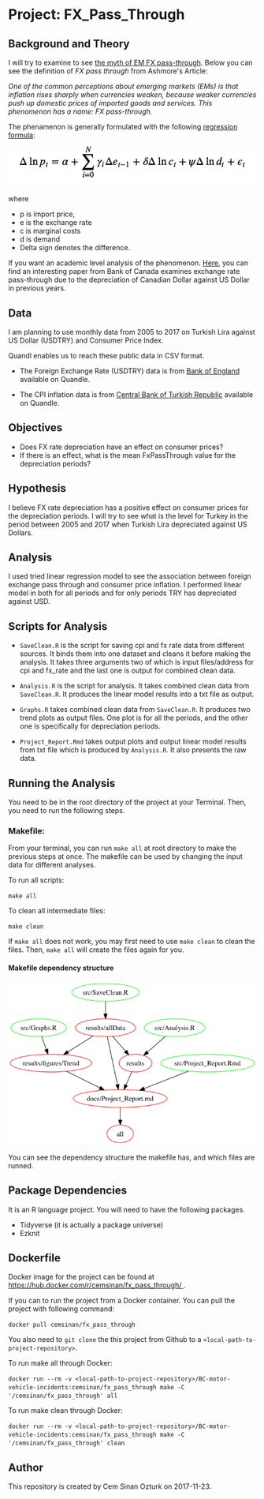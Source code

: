 # Project: FX_Pass_Through

## Background and Theory

I will try to examine to see [the myth of EM FX pass-through](http://www.ashmoregroup.com/sites/default/files/article-docs/EV%20Mar%202017.pdf). Below you can see the definition of *FX pass through* from Ashmore's Article:

*One of the common perceptions about emerging markets (EMs) is that inflation rises sharply when currencies weaken, because weaker currencies push up domestic prices of imported goods and services. This phenomenon has a name: FX pass-through.*

The phenamenon is generally formulated with the following [regression formula](https://en.wikipedia.org/wiki/Exchange-rate_pass-through#cite_note-Campa_goldberg-2):

![](from_joe/regression_formula.png)


where

- p is import price,
- e is the exchange rate
- c is marginal costs
- d is demand
- Delta sign denotes the difference.

If you want an academic level analysis of the phenomenon. [Here](http://www.bankofcanada.ca/wp-content/uploads/2015/10/dp2015-91.pdf), you can find an interesting paper from Bank of Canada examines exchange rate pass-through due to the depreciation of Canadian Dollar against US Dollar in previous years.

## Data

I am planning to use monthly data from 2005 to 2017 on Turkish Lira against US Dollar (USDTRY) and Consumer Price Index.

Quandl enables us to reach these public data in CSV format.

- The Foreign Exchange Rate (USDTRY) data is from [Bank of England](https://www.quandl.com/api/v3/datasets/BOE/XUMLBK75.csv?api_key=tPKkRzbE46iPtm71hJM8&collapse=monthly) available on Quandle.

- The CPI inflation data is from [Central Bank of Turkish Republic](https://www.quandl.com/api/v3/datasets/CBRT/TP_FG_TG01.csv?api_key=tPKkRzbE46iPtm71hJM8&collapse=monthly) available on Quandle.

## Objectives

- Does FX rate depreciation have an effect on consumer prices?
- If there is an effect, what is the mean FxPassThrough value for the depreciation periods?

## Hypothesis

I believe FX rate depreciation has a positive effect on consumer prices for the depreciation periods. I will try to see what is the level for Turkey in the period between 2005 and 2017 when Turkish Lira depreciated against US Dollars.

## Analysis

I used tried linear regression model to see the association between foreign exchange pass through and consumer price inflation. I performed linear model in both for all periods and for only periods TRY has depreciated against USD.

## Scripts for Analysis

- `SaveClean.R` is the script for saving cpi and fx rate data from different sources. It binds them into one dataset and cleans it before making the analysis. It takes three arguments two of which is input files/address for cpi and fx_rate and the last one is output for combined clean data.

- `Analysis.R` is the script for analysis. It takes combined clean data from `SaveClean.R`. It produces the linear model results into a txt file as output.

- `Graphs.R` takes combined clean data from `SaveClean.R`. It produces two trend plots as output files. One plot is for all the periods, and the other one is specifically for depreciation periods.

- `Project_Report.Rmd` takes output plots and output linear model results from txt file which is produced by `Analysis.R`. It also presents the raw data.

## Running the Analysis

You need to be in the root directory of the project at your Terminal. Then, you need to run the following steps.

### Makefile:

From your terminal, you can run `make all` at root directory to make the previous steps at once. The makefile can be used by changing the input data for different analyses.

To run all scripts:

`make all`

To clean all intermediate files:

`make clean`

If `make all` does not work, you may first need to use `make clean` to clean the files. Then, `make all` will create the files again for you.

#### Makefile dependency structure

![](Makefile.png)

You can see the dependency structure the makefile has, and which files are runned. 

## Package Dependencies

It is an R language project. You will need to have the following packages.

- Tidyverse (it is actually a package universe)
- Ezknit

## Dockerfile

Docker image for the project can be found at [https://hub.docker.com/r/cemsinan/fx_pass_through/ ](https://hub.docker.com/r/cemsinan/fx_pass_through/).

If you can to run the project from a Docker container. You can pull the project with following command:

`docker pull cemsinan/fx_pass_through`

You also need to `git clone` the this project from Github to a `<local-path-to-project-repository>`.

To run make all through Docker:

`docker run --rm -v <local-path-to-project-repository>/BC-motor-vehicle-incidents:cemsinan/fx_pass_through make -C '/cemsinan/fx_pass_through' all`

To run make clean through Docker:

`docker run --rm -v <local-path-to-project-repository>/BC-motor-vehicle-incidents:cemsinan/fx_pass_through make -C '/cemsinan/fx_pass_through' clean`
 
## Author

This repository is created by Cem Sinan Ozturk on 2017-11-23.
